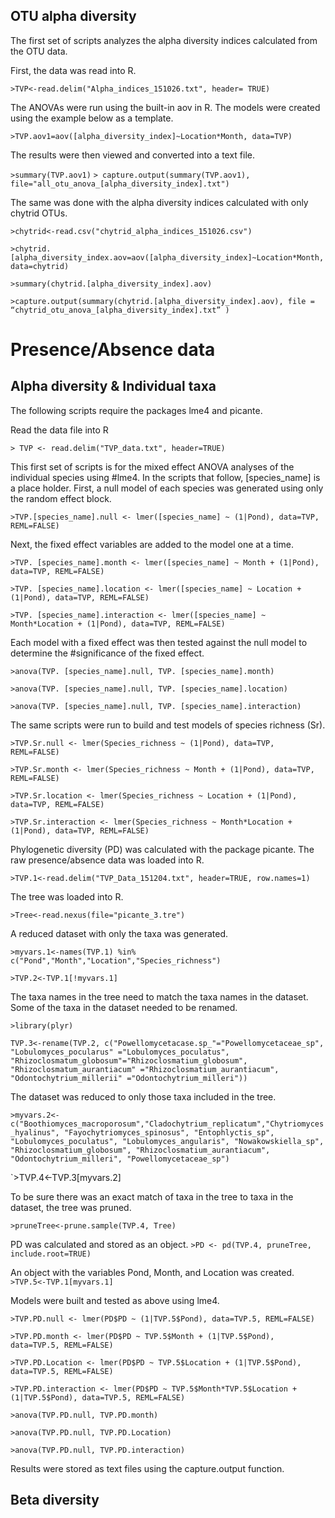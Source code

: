 ## OTU alpha diversity
The first set of scripts analyzes the alpha diversity indices calculated from the OTU data.

First, the data was read into R.

`>TVP<-read.delim("Alpha_indices_151026.txt", header= TRUE)`

The ANOVAs were run using the built-in aov in R. The models were created using the example below as a template. 

`>TVP.aov1=aov([alpha_diversity_index]~Location*Month, data=TVP)`

The results were then viewed and converted into a text file.

`>summary(TVP.aov1)`
`> capture.output(summary(TVP.aov1), file="all_otu_anova_[alpha_diversity_index].txt")`

The same was done with the alpha diversity indices calculated with only chytrid OTUs.

`>chytrid<-read.csv("chytrid_alpha_indices_151026.csv")`

`>chytrid.[alpha_diversity_index.aov=aov([alpha_diversity_index]~Location*Month,data=chytrid)`

`>summary(chytrid.[alpha_diversity_index].aov)`

`>capture.output(summary(chytrid.[alpha_diversity_index].aov), file = “chytrid_otu_anova_[alpha_diversity_index].txt” )`

# Presence/Absence data
## Alpha diversity & Individual taxa
The following scripts require the packages lme4 and picante.

Read the data file into R

`> TVP <- read.delim("TVP_data.txt", header=TRUE)`

This first set of scripts is for the mixed effect ANOVA analyses of the individual species using #lme4. In the scripts that follow, [species_name] is a place holder. First, a null model of each species was generated using only the random effect block.

`>TVP.[species_name].null <- lmer([species_name] ~ (1|Pond), data=TVP,  REML=FALSE)`

Next, the fixed effect variables are added to the model one at a time.

`>TVP. [species_name].month <- lmer([species_name] ~ Month + (1|Pond), data=TVP, REML=FALSE)`

`>TVP. [species_name].location <- lmer([species_name] ~ Location + (1|Pond), data=TVP, REML=FALSE)`

`>TVP. [species_name].interaction <- lmer([species_name] ~ Month*Location + (1|Pond), data=TVP, REML=FALSE)`

Each model with a fixed effect was then tested against the null model to determine the #significance of the fixed effect.

`>anova(TVP. [species_name].null, TVP. [species_name].month)`

`>anova(TVP. [species_name].null, TVP. [species_name].location)`

`>anova(TVP. [species_name].null, TVP. [species_name].interaction)`

The same scripts were run to build and test models of species richness (Sr).

`>TVP.Sr.null <- lmer(Species_richness ~ (1|Pond), data=TVP, REML=FALSE)`

`>TVP.Sr.month <- lmer(Species_richness ~ Month + (1|Pond), data=TVP, REML=FALSE)`

`>TVP.Sr.location <- lmer(Species_richness ~ Location + (1|Pond), data=TVP, REML=FALSE)`

`>TVP.Sr.interaction <- lmer(Species_richness ~ Month*Location + (1|Pond), data=TVP, REML=FALSE)`

Phylogenetic diversity (PD) was calculated with the package picante. The raw presence/absence data was loaded into R.

`>TVP.1<-read.delim("TVP_Data_151204.txt", header=TRUE, row.names=1)`

The tree was loaded into R.

`>Tree<-read.nexus(file="picante_3.tre")`

A reduced dataset with only the taxa was generated.

`>myvars.1<-names(TVP.1) %in% c("Pond","Month","Location","Species_richness")`

`>TVP.2<-TVP.1[!myvars.1]`

The taxa names in the tree need to match the taxa names in the dataset. Some of the taxa in the dataset needed to be renamed.

`>library(plyr)`

`TVP.3<-rename(TVP.2, c("Powellomycetacase.sp_"="Powellomycetaceae_sp", "Lobulomyces_pocularus" ="Lobulomyces_poculatus", "Rhizoclosmatum_globosum"="Rhizoclosmatium_globosum", "Rhizoclosmatum_aurantiacum" ="Rhizoclosmatium_aurantiacum", "Odontochytrium_millerii" ="Odontochytrium_milleri"))`

The dataset was reduced to only those taxa included in the tree.

`>myvars.2<-c("Boothiomyces_macroporosum","Cladochytrium_replicatum","Chytriomyces_hyalinus", "Fayochytriomyces_spinosus", "Entophlyctis_sp", "Lobulomyces_poculatus", "Lobulomyces_angularis", "Nowakowskiella_sp", "Rhizoclosmatium_globosum", "Rhizoclosmatium_aurantiacum", "Odontochytrium_milleri", "Powellomycetaceae_sp")`

`>TVP.4<-TVP.3[myvars.2]

To be sure there was an exact match of taxa in the tree to taxa in the dataset, the tree was pruned.

`>pruneTree<-prune.sample(TVP.4, Tree)` 

PD was calculated and stored as an object.
`>PD <- pd(TVP.4, pruneTree, include.root=TRUE)`

An object with the variables Pond, Month, and Location was created.
`>TVP.5<-TVP.1[myvars.1]`

Models were built and tested as above using lme4.

`>TVP.PD.null <- lmer(PD$PD ~ (1|TVP.5$Pond), data=TVP.5, REML=FALSE)`

`>TVP.PD.month <- lmer(PD$PD ~ TVP.5$Month + (1|TVP.5$Pond), data=TVP.5, REML=FALSE)`

`>TVP.PD.Location <- lmer(PD$PD ~ TVP.5$Location + (1|TVP.5$Pond), data=TVP.5, REML=FALSE)`

`>TVP.PD.interaction <- lmer(PD$PD ~ TVP.5$Month*TVP.5$Location + (1|TVP.5$Pond), data=TVP.5, REML=FALSE)`

`>anova(TVP.PD.null, TVP.PD.month)`

`>anova(TVP.PD.null, TVP.PD.Location)`

`>anova(TVP.PD.null, TVP.PD.interaction)`

Results were stored as text files using the capture.output function.

## Beta diversity

